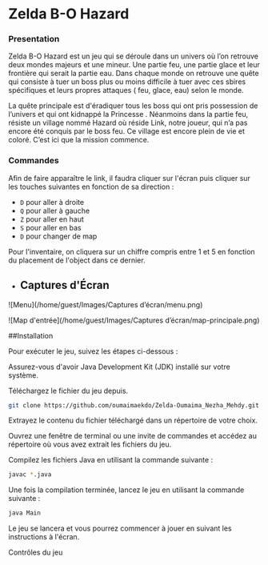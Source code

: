 # Zelda B-O Hazard

### Presentation


Zelda B-O Hazard est un jeu qui se déroule dans un univers où l’on retrouve deux mondes majeurs et une mineur. 
Une partie feu, une partie glace et leur frontière qui serait la partie eau. Dans chaque monde on retrouve une quête 
qui consiste à tuer un boss plus ou moins difficile à tuer avec ces sbires spécifiques et leurs propres attaques ( feu, glace, eau) selon le monde.

La quête principale est d'éradiquer tous les boss qui ont pris possession de l’univers et qui ont kidnappé la Princesse . 
Néanmoins dans la partie feu, résiste un village nommé Hazard où réside Link, notre joueur, qui n’a pas encore été conquis par le boss feu. Ce village est encore plein de vie et coloré. C’est ici que la mission commence. 

### Commandes

Afin de faire apparaître le link, il faudra cliquer sur l'écran puis cliquer sur les touches suivantes en fonction de
sa direction : 

- `D` pour aller à droite
- `Q` pour aller à gauche
- `Z` pour aller en haut
- `S` pour aller en bas
- `D` pour changer de map

Pour l'inventaire, on cliquera sur un chiffre compris entre 1 et 5 en fonction du placement de l'object dans ce dernier.


- ## Captures d'Écran

![Menu](/home/guest/Images/Captures d’écran/menu.png)

![Map d'entrée](/home/guest/Images/Captures d’écran/map-principale.png)


##Installation

Pour exécuter le jeu, suivez les étapes ci-dessous :

Assurez-vous d'avoir Java Development Kit (JDK) installé sur votre système.

Téléchargez le fichier du jeu depuis.

```bash
git clone https://github.com/oumaimaekdo/Zelda-Oumaima_Nezha_Mehdy.git
```
Extrayez le contenu du fichier téléchargé dans un répertoire de votre choix.

Ouvrez une fenêtre de terminal ou une invite de commandes et accédez au répertoire où vous avez extrait les fichiers du jeu.

Compilez les fichiers Java en utilisant la commande suivante :

```bash
javac *.java
```
Une fois la compilation terminée, lancez le jeu en utilisant la commande suivante :

```bash
java Main
```
Le jeu se lancera et vous pourrez commencer à jouer en suivant les instructions à l'écran.

Contrôles du jeu

